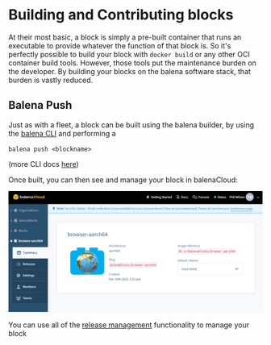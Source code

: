# Building and Contributing blocks
At their most basic, a block is simply a pre-built container that runs an executable to provide whatever the function of that block is. So it's perfectly possible to build your block with `docker build` or any other OCI container build tools. However, those tools put the maintenance burden on the developer. By building your blocks on the balena software stack, that burden is vastly reduced.

## Balena Push
Just as with a fleet, a block can be built using the balena builder, by using the [balena CLI](https://www.balena.io/docs/reference/balena-cli/) and performing a

```
balena push <blockname>
```

(more CLI docs [here](https://www.youtube.com/watch?v=ItFi_08B4wc))

Once built, you can then see and manage your block in balenaCloud:

![browser reference](https://raw.githubusercontent.com/balenablocks/blocks/master/docs/images/dashboard-browser.png)

You can use all of the [release management](https://www.balena.io/docs/learn/deploy/release-strategy/release-policy/) functionality to manage your block